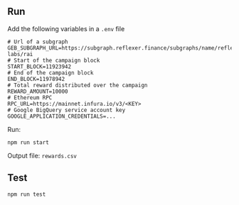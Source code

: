 ## Run

Add the following variables in a `.env` file

```
# Url of a subgraph
GEB_SUBGRAPH_URL=https://subgraph.reflexer.finance/subgraphs/name/reflexer-labs/rai
# Start of the campaign block
START_BLOCK=11923942
# End of the campaign block
END_BLOCK=11978942
# Total reward distributed over the campaign
REWARD_AMOUNT=10000
# Ethereum RPC
RPC_URL=https://mainnet.infura.io/v3/<KEY>
# Google BigQuery service account key
GOOGLE_APPLICATION_CREDENTIALS=...
```

Run:

```
npm run start
```

Output file: `rewards.csv`

## Test

```
npm run test
```
